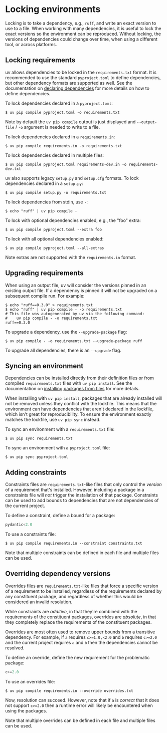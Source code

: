 # Locking environments

Locking is to take a dependency, e.g., `ruff`, and write an exact version to use to a file. When
working with many dependencies, it is useful to lock the exact versions so the environment can be
reproduced. Without locking, the versions of dependencies could change over time, when using a
different tool, or across platforms.

## Locking requirements

uv allows dependencies to be locked in the `requirements.txt` format. It is recommended to use the
standard `pyproject.toml` to define dependencies, but other dependency formats are supported as
well. See the documentation on [declaring dependencies](dependencies.md) for more details on how to
define dependencies.

To lock dependencies declared in a `pyproject.toml`:

```console
$ uv pip compile pyproject.toml -o requirements.txt
```

Note by default the `uv pip compile` output is just displayed and `--output-file` / `-o` argument is
needed to write to a file.

To lock dependencies declared in a `requirements.in`:

```console
$ uv pip compile requirements.in -o requirements.txt
```

To lock dependencies declared in multiple files:

```console
$ uv pip compile pyproject.toml requirements-dev.in -o requirements-dev.txt
```

uv also supports legacy `setup.py` and `setup.cfg` formats. To lock dependencies declared in a
`setup.py`:

```console
$ uv pip compile setup.py -o requirements.txt
```

To lock dependencies from stdin, use `-`:

```console
$ echo "ruff" | uv pip compile -
```

To lock with optional dependencies enabled, e.g., the "foo" extra:

```console
$ uv pip compile pyproject.toml --extra foo
```

To lock with all optional dependencies enabled:

```console
$ uv pip compile pyproject.toml --all-extras
```

Note extras are not supported with the `requirements.in` format.

## Upgrading requirements

When using an output file, uv will consider the versions pinned in an existing output file. If a
dependency is pinned it will not be upgraded on a subsequent compile run. For example:

```console
$ echo "ruff==0.3.0" > requirements.txt
$ echo "ruff" | uv pip compile - -o requirements.txt
# This file was autogenerated by uv via the following command:
#    uv pip compile - -o requirements.txt
ruff==0.3.0
```

To upgrade a dependency, use the `--upgrade-package` flag:

```console
$ uv pip compile - -o requirements.txt --upgrade-package ruff
```

To upgrade all dependencies, there is an `--upgrade` flag.

## Syncing an environment

Dependencies can be installed directly from their definition files or from compiled
`requirements.txt` files with `uv pip install`. See the documentation on
[installing packages from files](packages.md#installing-packages-from-files) for more details.

When installing with `uv pip install`, packages that are already installed will not be removed
unless they conflict with the lockfile. This means that the environment can have dependencies that
aren't declared in the lockfile, which isn't great for reproducibility. To ensure the environment
exactly matches the lockfile, use `uv pip sync` instead.

To sync an environment with a `requirements.txt` file:

```console
$ uv pip sync requirements.txt
```

To sync an environment with a `pyproject.toml` file:

```console
$ uv pip sync pyproject.toml
```

## Adding constraints

Constraints files are `requirements.txt`-like files that only control the _version_ of a requirement
that's installed. However, including a package in a constraints file will _not_ trigger the
installation of that package. Constraints can be used to add bounds to dependencies that are not
dependencies of the current project.

To define a constraint, define a bound for a package:

```python title="constraints.txt"
pydantic<2.0
```

To use a constraints file:

```console
$ uv pip compile requirements.in --constraint constraints.txt
```

Note that multiple constraints can be defined in each file and multiple files can be used.

## Overriding dependency versions

Overrides files are `requirements.txt`-like files that force a specific version of a requirement to
be installed, regardless of the requirements declared by any constituent package, and regardless of
whether this would be considered an invalid resolution.

While constraints are _additive_, in that they're combined with the requirements of the constituent
packages, overrides are _absolute_, in that they completely replace the requirements of the
constituent packages.

Overrides are most often used to remove upper bounds from a transitive dependency. For example, if
`a` requires `c>=1.0,<2.0` and `b` requires `c>=2.0` and the current project requires `a` and `b`
then the dependencies cannot be resolved.

To define an override, define the new requirement for the problematic package:

```python title="overrides.txt"
c>=2.0
```

To use an overrides file:

```console
$ uv pip compile requirements.in --override overrides.txt
```

Now, resolution can succeed. However, note that if `a` is _correct_ that it does not support
`c>=2.0` then a runtime error will likely be encountered when using the packages.

Note that multiple overrides can be defined in each file and multiple files can be used.
